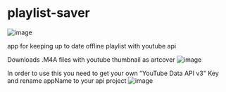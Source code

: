# playlist-saver
![image](https://github.com/tobiasprochazka/playlist-saver/assets/18229046/8d3e487a-ed7c-4985-a8d4-7443ec7518ad)

app for keeping up to date offline playlist with youtube api


Downloads .M4A files with youtube thumbnail as artcover
![image](https://github.com/tobiasprochazka/playlist-saver/assets/18229046/e25f6138-5a1f-4b1a-96fa-869fdad59f0c)


In order to use this you need to get your own "YouTube Data API v3" Key and rename appName to your api project 
![image](https://github.com/tobiasprochazka/playlist-saver/assets/18229046/6eeb60e2-bfe5-4950-b013-42d733dcdf51)
